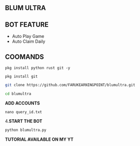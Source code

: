 ## BLUM ULTRA

## BOT FEATURE

- Auto Play Game
- Auto Claim Daily

## COOMANDS
```
pkg install python rust git -y
```
```
pkg install git
```
   ```bash
   git clone https://github.com/FARUKEARNINGPOINT/blumultra.git
   ```
   ```bash
   cd blumultra
   ```
**ADD ACCOUNTS**
   ```
   nano query_id.txt
   ```
   
4.**START THE BOT**
```bash
python blumultra.py
```

**TUTORIAL AVAILABLE ON MY YT**
